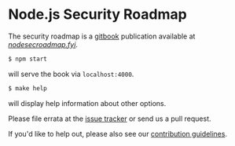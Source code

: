 # Node.js Security Roadmap

The security roadmap is a [gitbook](https://toolchain.gitbook.com/)
publication available at
*[nodesecroadmap.fyi](https://nodesecroadmap.fyi)*.

```sh
$ npm start
```

will serve the book via `localhost:4000`.

```sh
$ make help
```

will display help information about other options.

Please file errata at the
[issue tracker](https://github.com/google/node-sec-roadmap/issues)
or send us a pull request.

If you'd like to help out, please also see our
[contribution guidelines](CONTRIBUTING.md).
